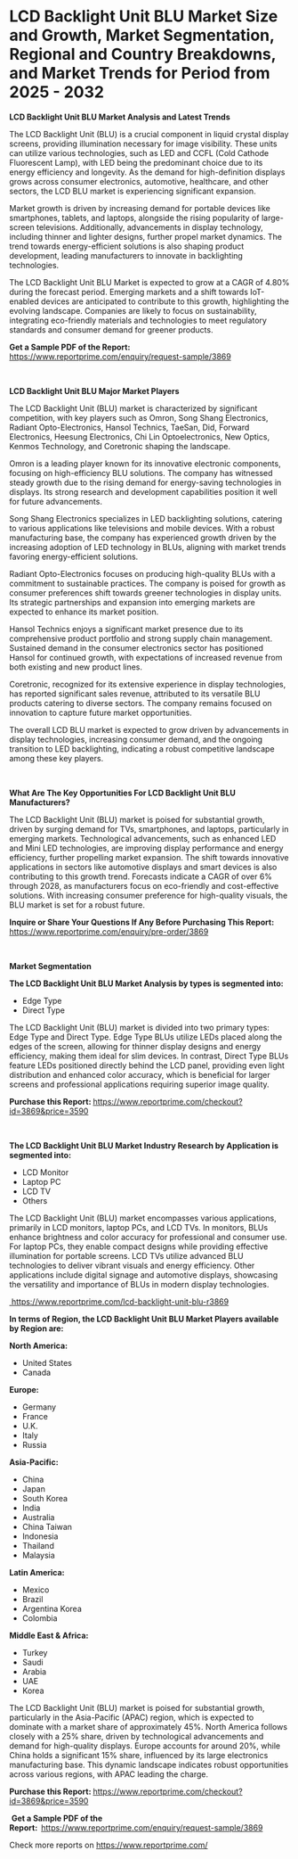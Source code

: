 <p><h1>LCD Backlight Unit BLU Market Size and Growth, Market Segmentation, Regional and Country Breakdowns, and Market Trends for Period from 2025 -  2032</h1></p><p><strong>LCD Backlight Unit BLU Market Analysis and Latest Trends</strong></p>
<p><p>The LCD Backlight Unit (BLU) is a crucial component in liquid crystal display screens, providing illumination necessary for image visibility. These units can utilize various technologies, such as LED and CCFL (Cold Cathode Fluorescent Lamp), with LED being the predominant choice due to its energy efficiency and longevity. As the demand for high-definition displays grows across consumer electronics, automotive, healthcare, and other sectors, the LCD BLU market is experiencing significant expansion.</p><p>Market growth is driven by increasing demand for portable devices like smartphones, tablets, and laptops, alongside the rising popularity of large-screen televisions. Additionally, advancements in display technology, including thinner and lighter designs, further propel market dynamics. The trend towards energy-efficient solutions is also shaping product development, leading manufacturers to innovate in backlighting technologies.</p><p>The LCD Backlight Unit BLU Market is expected to grow at a CAGR of 4.80% during the forecast period. Emerging markets and a shift towards IoT-enabled devices are anticipated to contribute to this growth, highlighting the evolving landscape. Companies are likely to focus on sustainability, integrating eco-friendly materials and technologies to meet regulatory standards and consumer demand for greener products.</p></p>
<p><strong>Get a Sample PDF of the Report:&nbsp;</strong> <a href="https://www.reportprime.com/enquiry/request-sample/3869?utm_campaign=3012&utm_medium=2&utm_source=Github&utm_content=ia&utm_term=18032025&utm_id=lcd-backlight-unit-blu">https://www.reportprime.com/enquiry/request-sample/3869</a></p>
<p>&nbsp;</p>
<p><strong>LCD Backlight Unit BLU Major Market Players</strong></p>
<p><p>The LCD Backlight Unit (BLU) market is characterized by significant competition, with key players such as Omron, Song Shang Electronics, Radiant Opto-Electronics, Hansol Technics, TaeSan, Did, Forward Electronics, Heesung Electronics, Chi Lin Optoelectronics, New Optics, Kenmos Technology, and Coretronic shaping the landscape.</p><p>Omron is a leading player known for its innovative electronic components, focusing on high-efficiency BLU solutions. The company has witnessed steady growth due to the rising demand for energy-saving technologies in displays. Its strong research and development capabilities position it well for future advancements.</p><p>Song Shang Electronics specializes in LED backlighting solutions, catering to various applications like televisions and mobile devices. With a robust manufacturing base, the company has experienced growth driven by the increasing adoption of LED technology in BLUs, aligning with market trends favoring energy-efficient solutions.</p><p>Radiant Opto-Electronics focuses on producing high-quality BLUs with a commitment to sustainable practices. The company is poised for growth as consumer preferences shift towards greener technologies in display units. Its strategic partnerships and expansion into emerging markets are expected to enhance its market position.</p><p>Hansol Technics enjoys a significant market presence due to its comprehensive product portfolio and strong supply chain management. Sustained demand in the consumer electronics sector has positioned Hansol for continued growth, with expectations of increased revenue from both existing and new product lines.</p><p>Coretronic, recognized for its extensive experience in display technologies, has reported significant sales revenue, attributed to its versatile BLU products catering to diverse sectors. The company remains focused on innovation to capture future market opportunities.</p><p>The overall LCD BLU market is expected to grow driven by advancements in display technologies, increasing consumer demand, and the ongoing transition to LED backlighting, indicating a robust competitive landscape among these key players.</p></p>
<p>&nbsp;</p>
<p><strong>What Are The Key Opportunities For LCD Backlight Unit BLU Manufacturers?</strong></p>
<p><p>The LCD Backlight Unit (BLU) market is poised for substantial growth, driven by surging demand for TVs, smartphones, and laptops, particularly in emerging markets. Technological advancements, such as enhanced LED and Mini LED technologies, are improving display performance and energy efficiency, further propelling market expansion. The shift towards innovative applications in sectors like automotive displays and smart devices is also contributing to this growth trend. Forecasts indicate a CAGR of over 6% through 2028, as manufacturers focus on eco-friendly and cost-effective solutions. With increasing consumer preference for high-quality visuals, the BLU market is set for a robust future.</p></p>
<p><strong>Inquire or Share Your Questions If Any Before Purchasing This Report:</strong> <a href="https://www.reportprime.com/enquiry/pre-order/3869?utm_campaign=3012&utm_medium=2&utm_source=Github&utm_content=ia&utm_term=18032025&utm_id=lcd-backlight-unit-blu">https://www.reportprime.com/enquiry/pre-order/3869</a></p>
<p>&nbsp;</p>
<p><strong>Market Segmentation</strong></p>
<p><strong>The LCD Backlight Unit BLU Market Analysis by types is segmented into:</strong></p>
<p><ul><li>Edge Type</li><li>Direct Type</li></ul></p>
<p><p>The LCD Backlight Unit (BLU) market is divided into two primary types: Edge Type and Direct Type. Edge Type BLUs utilize LEDs placed along the edges of the screen, allowing for thinner display designs and energy efficiency, making them ideal for slim devices. In contrast, Direct Type BLUs feature LEDs positioned directly behind the LCD panel, providing even light distribution and enhanced color accuracy, which is beneficial for larger screens and professional applications requiring superior image quality.</p></p>
<p><strong>Purchase this Report:&nbsp;</strong><a href="https://www.reportprime.com/checkout?id=3869&price=3590&utm_campaign=3012&utm_medium=2&utm_source=Github&utm_content=ia&utm_term=18032025&utm_id=lcd-backlight-unit-blu">https://www.reportprime.com/checkout?id=3869&price=3590</a></p>
<p>&nbsp;</p>
<p><strong>The LCD Backlight Unit BLU Market Industry Research by Application is segmented into:</strong></p>
<p><ul><li>LCD Monitor</li><li>Laptop PC</li><li>LCD TV</li><li>Others</li></ul></p>
<p><p>The LCD Backlight Unit (BLU) market encompasses various applications, primarily in LCD monitors, laptop PCs, and LCD TVs. In monitors, BLUs enhance brightness and color accuracy for professional and consumer use. For laptop PCs, they enable compact designs while providing effective illumination for portable screens. LCD TVs utilize advanced BLU technologies to deliver vibrant visuals and energy efficiency. Other applications include digital signage and automotive displays, showcasing the versatility and importance of BLUs in modern display technologies.</p></p>
<p><a href="https://www.reportprime.com/lcd-backlight-unit-blu-r3869?utm_campaign=3012&utm_medium=2&utm_source=Github&utm_content=ia&utm_term=18032025&utm_id=lcd-backlight-unit-blu">&nbsp;https://www.reportprime.com/lcd-backlight-unit-blu-r3869</a></p>
<p><strong>In terms of Region, the LCD Backlight Unit BLU Market Players available by Region are:</strong></p>
<p>
    <p> <strong> North America: </strong>
        <ul>
            <li>United States</li>
            <li>Canada</li>
        </ul>
        </p> 
    <p> <strong> Europe: </strong>
        <ul>
            <li>Germany</li>
            <li>France</li>
            <li>U.K.</li>
            <li>Italy</li>
            <li>Russia</li>
        </ul>
        </p> 
    <p> <strong> Asia-Pacific: </strong>
        <ul>
            <li>China</li>
            <li>Japan</li>
            <li>South Korea</li>
            <li>India</li>
            <li>Australia</li>
            <li>China Taiwan</li>
            <li>Indonesia</li>
            <li>Thailand</li>
            <li>Malaysia</li>
        </ul>
        </p> 
    <p> <strong> Latin America: </strong>
        <ul>
            <li>Mexico</li>
            <li>Brazil</li>
            <li>Argentina Korea</li>
            <li>Colombia</li>
        </ul>
        </p> 
    <p> <strong> Middle East & Africa: </strong>
        <ul>
            <li>Turkey</li>
            <li>Saudi</li>
            <li>Arabia</li>
            <li>UAE</li>
            <li>Korea</li>
        </ul>
    </p>
    </p>
<p><p>The LCD Backlight Unit (BLU) market is poised for substantial growth, particularly in the Asia-Pacific (APAC) region, which is expected to dominate with a market share of approximately 45%. North America follows closely with a 25% share, driven by technological advancements and demand for high-quality displays. Europe accounts for around 20%, while China holds a significant 15% share, influenced by its large electronics manufacturing base. This dynamic landscape indicates robust opportunities across various regions, with APAC leading the charge.</p></p>
<p><strong>Purchase this Report: </strong><a href="https://www.reportprime.com/checkout?id=3869&price=3590&utm_campaign=3012&utm_medium=2&utm_source=Github&utm_content=ia&utm_term=18032025&utm_id=lcd-backlight-unit-blu">https://www.reportprime.com/checkout?id=3869&price=3590</a></p>
<p>&nbsp;<strong>Get a Sample PDF of the Report:&nbsp;&nbsp;</strong><a href="https://www.reportprime.com/enquiry/request-sample/3869?utm_campaign=3012&utm_medium=2&utm_source=Github&utm_content=ia&utm_term=18032025&utm_id=lcd-backlight-unit-blu">https://www.reportprime.com/enquiry/request-sample/3869</a></p>
<p><strong></strong></p>
<p>Check more reports on <a href="https://www.reportprime.com/?utm_campaign=3012&utm_medium=2&utm_source=Github&utm_content=ia&utm_term=18032025&utm_id=lcd-backlight-unit-blu">https://www.reportprime.com/</a></p>